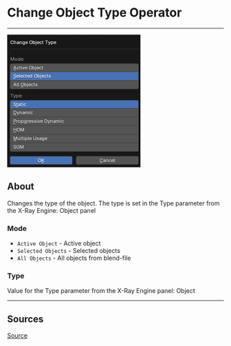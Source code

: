 # Change Object Type Operator

___

![alt text](images/operator-change-object-type.png)

## About

Changes the type of the object. The type is set in the Type parameter from the X-Ray Engine: Object panel

### Mode

- `Active Object` - Active object
- `Selected Objects` - Selected objects
- `All Objects` - All objects from blend-file

### Type

Value for the Type parameter from the X-Ray Engine panel: Object

___

## Sources

[Source](https://github.com/PavelBlend/blender-xray/wiki/Panel-Props-Tools#change-object-type)
